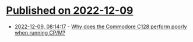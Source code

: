 # [Published on 2022-12-09](index.md)

* [2022-12-09, 08:14:17](https://news.ycombinator.com/item?id=33918910) - [Why does the Commodore C128 perform poorly when running CP/M?](https://retrocomputing.stackexchange.com/questions/2361/why-does-the-commodore-c128-perform-poorly-when-running-cp-m)
